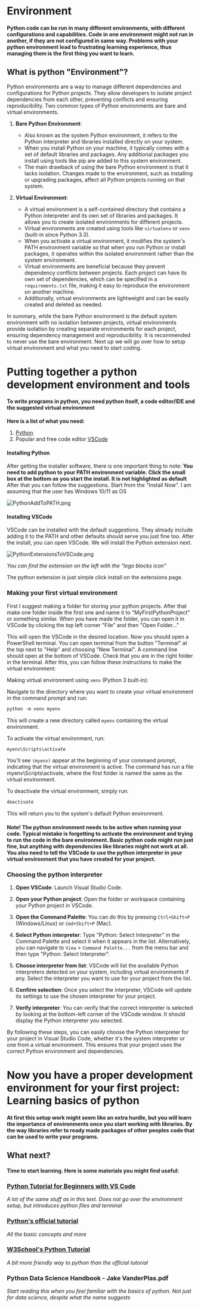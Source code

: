 # Environment
#### Python code can be run in many different environments, with different configurations and capabilities. Code in one environment might not run in another, if they are not configured in same way. Problems with your python environment lead to frustrating learning experience, thus managing them is the first thing you want to learn.

## What is python "Environment"?

Python environments are a way to manage different dependencies and configurations for Python projects. They allow developers to isolate project dependencies from each other, preventing conflicts and ensuring reproducibility. Two common types of Python environments are bare and virtual environments.

1. **Bare Python Environment**:
   - Also known as the system Python environment, it refers to the Python interpreter and libraries installed directly on your system.
   - When you install Python on your machine, it typically comes with a set of default libraries and packages. Any additional packages you install using tools like pip are added to this system environment.
   - The main drawback of using the bare Python environment is that it lacks isolation. Changes made to the environment, such as installing or upgrading packages, affect all Python projects running on that system.

2. **Virtual Environment**:
   - A virtual environment is a self-contained directory that contains a Python interpreter and its own set of libraries and packages. It allows you to create isolated environments for different projects.
   - Virtual environments are created using tools like `virtualenv` or `venv` (built-in since Python 3.3).
   - When you activate a virtual environment, it modifies the system's PATH environment variable so that when you run Python or install packages, it operates within the isolated environment rather than the system environment.
   - Virtual environments are beneficial because they prevent dependency conflicts between projects. Each project can have its own set of dependencies, which can be specified in a `requirements.txt` file, making it easy to reproduce the environment on another machine.
   - Additionally, virtual environments are lightweight and can be easily created and deleted as needed.

In summary, while the bare Python environment is the default system environment with no isolation between projects, virtual environments provide isolation by creating separate environments for each project, ensuring dependency management and reproducibility. It is recommended to never use the bare environment. Next up we will go over how to setup virtual environment and what you need to start coding.

# Putting together a python development environment and tools
#### To write programs in python, you need python itself, a code editor/IDE and the suggested virtual environment

**Here is a list of what you need:**
1. [Python](https://www.python.org/downloads/)
2. Popular and free code editor [VSCode](https://code.visualstudio.com/download)

#### Installing Python
 After getting the installer software, there is one important thing to note: **You need to add python to your PATH environment variable. Click the small box at the bottom as you start the install. It is not highlighted as default** After that you can follow the suggestions. Start from the "Install Now". I am assuming that the user has Windows 10/11 as OS

![PythonAddToPATH.png](images%2FPythonAddToPATH.png)

#### Installing VSCode
VSCode can be installed with the default suggestions. They already include adding it to the PATH and other defaults should serve you just fine too. After the install, you can open VSCode. We will install the Python extension next.

![PythonExtensionsToVSCode.png](images%2FPythonExtensionsToVSCode.png)

*You can find the extension on the left with the "lego blocks icon"*

The python extension is just simple click install on the extensions page.

### Making your first virtual environment

First I suggest making a folder for storing your python projects. After that make one folder inside the first one and name it to "MyFirstPythonProject" or something similar.  When you have made the folder, you can open it in VSCode by clicking the top left corner "File" and then "Open Folder..."

This will open the VSCode in the desired location. Now you should open a PowerShell terminal. You can open terminal from the button "Terminal" at the top next to "Help" and choosing "New Terminal". A command line should open at the bottom of VSCode. Check that you are in the right folder in the terminal. After this, you can follow these instructions to make the virtual environment:

Making virtual environment using `venv` (Python 3 built-in):

   Navigate to the directory where you want to create your virtual environment in the command prompt and run:

   ```powershell
   python -m venv myenv
   ```

   This will create a new directory called `myenv` containing the virtual environment.

   To activate the virtual environment, run:

   ```powershell
   myenv\Scripts\activate
   ```

   You'll see `(myenv)` appear at the beginning of your command prompt, indicating that the virtual environment is active. The command has run a file myenv\Scripts\activate, where the first folder is named the same as the virtual environment. 

To deactivate the virtual environment, simply run:

```powershell
deactivate
```

This will return you to the system's default Python environment.

#### Note! The python environment needs to be active when running your code. Typical mistake is forgetting to activate the environment and trying to run the code in the bare environment. Basic python code might run just fine, but anything with dependencies like libraries might not work at all. You also need to tell the VSCode to use the python interpreter in your virtual environment that you have created for your project.

### Choosing the python interpreter

1. **Open VSCode**: Launch Visual Studio Code.

2. **Open your Python project**: Open the folder or workspace containing your Python project in VSCode.

3. **Open the Command Palette**: You can do this by pressing `Ctrl+Shift+P` (Windows/Linux) or `Cmd+Shift+P` (Mac).

4. **Select Python interpreter**: Type "Python: Select Interpreter" in the Command Palette and select it when it appears in the list. Alternatively, you can navigate to `View` > `Command Palette...` from the menu bar and then type "Python: Select Interpreter".

5. **Choose interpreter from list**: VSCode will list the available Python interpreters detected on your system, including virtual environments if any. Select the interpreter you want to use for your project from the list.

6. **Confirm selection**: Once you select the interpreter, VSCode will update its settings to use the chosen interpreter for your project.

7. **Verify interpreter**: You can verify that the correct interpreter is selected by looking at the bottom-left corner of the VSCode window. It should display the Python interpreter you selected.

By following these steps, you can easily choose the Python interpreter for your project in Visual Studio Code, whether it's the system interpreter or one from a virtual environment. This ensures that your project uses the correct Python environment and dependencies.

# Now you have a proper development environment for your first project: Learning basics of python
#### At first this setup work might seem like an extra hurdle, but you will learn the importance of environments once you start working with libraries. By the way libraries refer to ready made packages of other peoples code that can be used to write your programs.


## What next?
#### Time to start learning. Here is some materials you might find useful:

### [Python Tutorial for Beginners with VS Code](https://www.youtube.com/watch?v=6i3e-j3wSf0)
*A lot of the same stuff as in this text. Does not go over the environment setup, but introduces python files and terminal*
### [Python's official tutorial](https://docs.python.org/3/tutorial/index.html)
*All the basic concepts and more*
### [W3School's Python Tutorial](https://www.w3schools.com/python/default.asp)
*A bit more friendly way to python than the official tutorial*
### Python Data Science Handbook - Jake VanderPlas.pdf
*Start reading this when you feel familiar with the basics of python. Not just for data science, despite what the name suggests*

